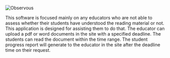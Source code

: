 ![Observous](https://i.imgur.com/DhqDkF0.png)

This software is focused mainly on any educators who are not able to assess whether their students have understood the reading material or not. This application is designed for assisting them to do that. The educator can upload a pdf or word documents in the site with a specified deadline. The students can read the document within the time range. The student progress report will generate to the educator in the site after the deadline time on their request.

